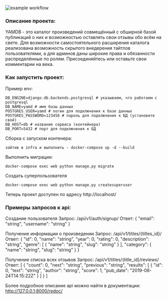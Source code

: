 ![example workflow](https://github.com/artymons/yamdb_final/actions/workflows/yamdb_workflow.yml/badge.svg)
### Описание проекта:

YAMDB - это каталог произведений совмещённый с обширной базой публикаций о них и возможностью оставлять свои отзывы обо всём на свете.
Для возможности самостоятельного расширения каталога реализована возможность скрытого внедерения тайтлов пользователями, а для админов даны широкие права и обязанности распределённые по ролям. Присоединяйтесь или оставьте свои комментарии на века.

### Как запустить проект:

Пример env:

```
DB_ENGINE=django.db.backends.postgresql # указываем, что работаем с postgresql
DB_NAME=yamd # имя базы данных
POSTGRES_USER=yamd # логин для подключения к базе данных
POSTGRES_PASSWORD=123456 # пароль для подключения к БД (установите свой)
DB_HOST=db # название сервиса (контейнера)
DB_PORT=5432 # порт для подключения к БД
```

Сборка с запуском контенера:

```
зайтив в infra и выполнить - docker-compose up -d --build
```

Выполнить миграции:

```
docker-compose exec web python manage.py migrate
```

Создать суперпользователя

```
docker-compose exec web python manage.py createsuperuser
```
Теперь проект доступен по адресу http://localhost/

### Примеры запросов к api:

Создание пользователя
Запрос:
/api/v1/auth/signup/
Ответ:
{
  "email": "string",
  "username": "string"
}

Получение информации о произведении
Запрос:
/api/v1/titles/{titles_id}/
Ответ:
{
  "id": 0,
  "name": "string",
  "year": 0,
  "rating": 0,
  "description": "string",
  "genre": [
    {
      "name": "string",
      "slug": "string"
    }
  ],
  "category": {
    "name": "string",
    "slug": "string"
  }
}

Получение списка всех отзывов
Запрос:
/api/v1/titles/{title_id}/reviews/
Ответ:
[
  {
    "count": 0,
    "next": "string",
    "previous": "string",
    "results": [
      {
        "id": 0,
        "text": "string",
        "author": "string",
        "score": 1,
        "pub_date": "2019-08-24T14:15:22Z"
      }
    ]
  }
]

Более подробное описание api можно найти в документации:
http://127.0.0.1:8000/redoc/
